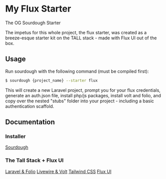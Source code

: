 # My Flux Starter

The OG Sourdough Starter

The impetus for this whole project, the flux starter, was created as a breeze-esque starter kit on the TALL stack - made with Flux UI out of the box.

## Usage

Run sourdough with the following command (must be compiled first):

```bash
$ sourdough {project_name} --starter flux
```

This will create a new Laravel project, prompt you for your flux credentials, generate an auth.json file, install php/js packages, install volt and folio, and copy over the nested "stubs" folder into your project - including a basic authentication scaffold.

## Documentation

### Installer
[Sourdough](https://github.com/jrlmx/sourdough)

### The Tall Stack + Flux UI
[Laravel & Folio](https://laravel.com)
[Livewire & Volt](https://livewire.laravel.com)
[Tailwind CSS](https://tailwindcss.com)
[Flux UI](https://fluxui.dev)

